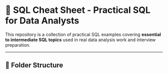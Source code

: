 # 📌 SQL Cheat Sheet - Practical SQL for Data Analysts

This repository is a collection of practical SQL examples covering **essential to intermediate SQL topics** used in real data analysis work and interview preparation.

---

## 📂 Folder Structure

